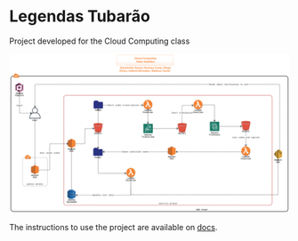 # Legendas Tubarão

Project developed for the  Cloud Computing class

![project architecture](misc/architecture.svg)

The instructions to use the project are available on [docs](docs).
